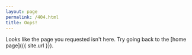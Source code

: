 ```yaml
---
layout: page
permalink: /404.html
title: Oops!
---
```


Looks like the page you requested isn't here. Try going back to the [home page]({{ site.url }}).
